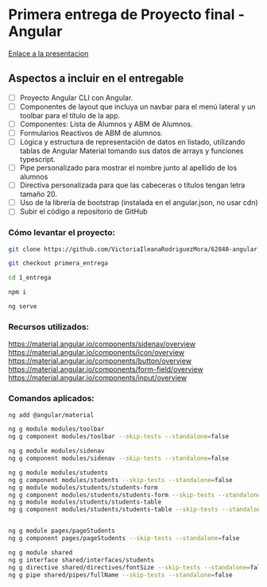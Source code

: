 # Primera entrega de Proyecto final -  Angular


[Enlace a la presentacion](https://docs.google.com/presentation/d/1CiBlc3EzlbjEJRkhxUcj13tfxtDRBIlTLJTB19evs7Y/edit#slide=id.g209c4004a56_0_1029)

## Aspectos a incluir en el entregable

- [ ] Proyecto Angular CLI con Angular.
- [ ] Componentes de layout que incluya un navbar para el menú lateral y un toolbar para el título de la app.
- [ ] Componentes: Lista de Alumnos y ABM de Alumnos.
- [ ] Formularios Reactivos de ABM de alumnos.
- [ ] Lógica y estructura de representación de datos en listado, utilizando tablas de Angular Material tomando sus datos de arrays y funciones typescript.
- [ ] Pipe personalizado para mostrar el nombre junto al apellido de los alumnos
- [ ] Directiva personalizada para que las cabeceras o títulos tengan letra tamaño 20.
- [ ] Uso de la librería de bootstrap (instalada en el angular.json, no usar cdn)
- [ ] Subir el código a repositorio de GitHub

### Cómo levantar el proyecto:
```bash
git clone https://github.com/VictoriaIleanaRodriguezMora/62840-angular.git

git checkout primera_entrega

cd 1_entrega

npm i

ng serve
```
### Recursos utilizados:
https://material.angular.io/components/sidenav/overview
https://material.angular.io/components/icon/overview
https://material.angular.io/components/button/overview
https://material.angular.io/components/form-field/overview
https://material.angular.io/components/input/overview

### Comandos aplicados:
```bash
ng add @angular/material

ng g module modules/toolbar
ng g component modules/toolbar --skip-tests --standalone=false

ng g module modules/sidenav
ng g component modules/sidenav --skip-tests --standalone=false

ng g module modules/students
ng g component modules/students --skip-tests --standalone=false
ng g module modules/students/students-form
ng g component modules/students/students-form --skip-tests --standalone=false
ng g module modules/students/students-table
ng g component modules/students/students-table --skip-tests --standalone=false


ng g module pages/pageStudents
ng g component pages/pageStudents --skip-tests --standalone=false

ng g module shared
ng g interface shared/interfaces/students 
ng g directive shared/directives/fontSize --skip-tests --standalone=false
ng g pipe shared/pipes/fullName --skip-tests --standalone=false


```
